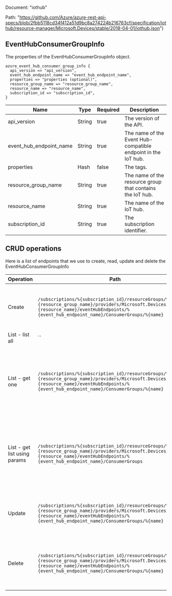 Document: "iothub"


Path: "https://github.com/Azure/azure-rest-api-specs/blob/2fbb5118cd34f412a51d9bc8a274224b216763cf/specification/iothub/resource-manager/Microsoft.Devices/stable/2018-04-01/iothub.json")

## EventHubConsumerGroupInfo

The properties of the EventHubConsumerGroupInfo object.

```puppet
azure_event_hub_consumer_group_info {
  api_version => "api_version",
  event_hub_endpoint_name => "event_hub_endpoint_name",
  properties => "properties (optional)",
  resource_group_name => "resource_group_name",
  resource_name => "resource_name",
  subscription_id => "subscription_id",
}
```

| Name        | Type           | Required       | Description       |
| ------------- | ------------- | ------------- | ------------- |
|api_version | String | true | The version of the API. |
|event_hub_endpoint_name | String | true | The name of the Event Hub-compatible endpoint in the IoT hub. |
|properties | Hash | false | The tags. |
|resource_group_name | String | true | The name of the resource group that contains the IoT hub. |
|resource_name | String | true | The name of the IoT hub. |
|subscription_id | String | true | The subscription identifier. |



## CRUD operations

Here is a list of endpoints that we use to create, read, update and delete the EventHubConsumerGroupInfo

| Operation | Path | Verb | Description | OperationID |
| ------------- | ------------- | ------------- | ------------- | ------------- |
|Create|`/subscriptions/%{subscription_id}/resourceGroups/%{resource_group_name}/providers/Microsoft.Devices/IotHubs/%{resource_name}/eventHubEndpoints/%{event_hub_endpoint_name}/ConsumerGroups/%{name}`|Put|Add a consumer group to an Event Hub-compatible endpoint in an IoT hub.|IotHubResource_CreateEventHubConsumerGroup|
|List - list all|``||||
|List - get one|`/subscriptions/%{subscription_id}/resourceGroups/%{resource_group_name}/providers/Microsoft.Devices/IotHubs/%{resource_name}/eventHubEndpoints/%{event_hub_endpoint_name}/ConsumerGroups/%{name}`|Get|Get a consumer group from the Event Hub-compatible device-to-cloud endpoint for an IoT hub.|IotHubResource_GetEventHubConsumerGroup|
|List - get list using params|`/subscriptions/%{subscription_id}/resourceGroups/%{resource_group_name}/providers/Microsoft.Devices/IotHubs/%{resource_name}/eventHubEndpoints/%{event_hub_endpoint_name}/ConsumerGroups`|Get|Get a list of the consumer groups in the Event Hub-compatible device-to-cloud endpoint in an IoT hub.|IotHubResource_ListEventHubConsumerGroups|
|Update|`/subscriptions/%{subscription_id}/resourceGroups/%{resource_group_name}/providers/Microsoft.Devices/IotHubs/%{resource_name}/eventHubEndpoints/%{event_hub_endpoint_name}/ConsumerGroups/%{name}`|Put|Add a consumer group to an Event Hub-compatible endpoint in an IoT hub.|IotHubResource_CreateEventHubConsumerGroup|
|Delete|`/subscriptions/%{subscription_id}/resourceGroups/%{resource_group_name}/providers/Microsoft.Devices/IotHubs/%{resource_name}/eventHubEndpoints/%{event_hub_endpoint_name}/ConsumerGroups/%{name}`|Delete|Delete a consumer group from an Event Hub-compatible endpoint in an IoT hub.|IotHubResource_DeleteEventHubConsumerGroup|
